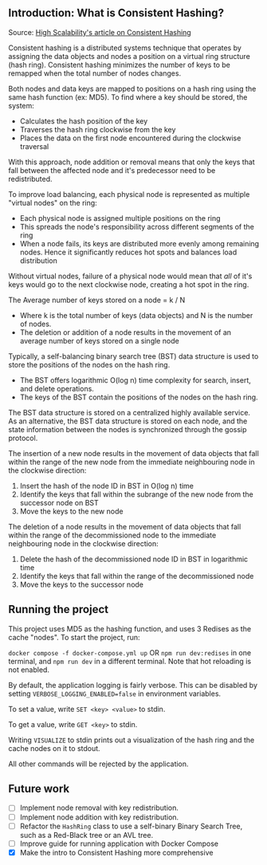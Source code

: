 ## Introduction: What is Consistent Hashing?

Source: [High Scalability's article on Consistent Hashing](https://highscalability.com/consistent-hashing-algorithm/)

Consistent hashing is a distributed systems technique that operates by assigning the data objects and nodes a position on a virtual ring structure (hash ring). Consistent hashing minimizes the number of keys to be remapped when the total number of nodes changes.

Both nodes and data keys are mapped to positions on a hash ring using the same hash function (ex: MD5). To find where a key should be stored, the system:

-   Calculates the hash position of the key
-   Traverses the hash ring clockwise from the key
-   Places the data on the first node encountered during the clockwise traversal

With this approach, node addition or removal means that only the keys that fall between the affected node and it's predecessor need to be redistributed.

To improve load balancing, each physical node is represented as multiple "virtual nodes" on the ring:
-   Each physical node is assigned multiple positions on the ring
-   This spreads the node's responsibility across different segments of the ring
-   When a node fails, its keys are distributed more evenly among remaining nodes. Hence it significantly reduces hot spots and balances load distribution

Without virtual nodes, failure of a physical node would mean that _all_ of it's keys would go to the next clockwise node, creating a hot spot in the ring.

The Average number of keys stored on a node = k / N
-   Where k is the total number of keys (data objects) and N is the number of nodes.
-   The deletion or addition of a node results in the movement of an average number of keys stored on a single node

Typically, a self-balancing binary search tree (BST) data structure is used to store the positions of the nodes on the hash ring. 
-   The BST offers logarithmic O(log n) time complexity for search, insert, and delete operations. 
-   The keys of the BST contain the positions of the nodes on the hash ring. 

The BST data structure is stored on a centralized highly available service. As an alternative, the BST data structure is stored on each node, and the state information between the nodes is synchronized through the gossip protocol.

The insertion of a new node results in the movement of data objects that fall within the range of the new node from the immediate neighbouring node in the clockwise direction:
1. Insert the hash of the node ID in BST in O(log n) time
2. Identify the keys that fall within the subrange of the new node from the successor node on BST
3. Move the keys to the new node

The deletion of a node results in the movement of data objects that fall within the range of the decommissioned node to the immediate neighbouring node in the clockwise direction:
1. Delete the hash of the decommissioned node ID in BST in logarithmic time
2. Identify the keys that fall within the range of the decommissioned node
3. Move the keys to the successor node

## Running the project

This project uses MD5 as the hashing function, and uses 3 Redises as the cache "nodes". To start the project, run:

`docker compose -f docker-compose.yml up` OR
`npm run dev:redises` in one terminal, and `npm run dev` in a different terminal. Note that hot reloading is not enabled.

By default, the application logging is fairly verbose. This can be disabled by setting `VERBOSE_LOGGING_ENABLED=false` in environment variables.

To set a value, write `SET <key> <value>` to stdin.

To get a value, write `GET <key>` to stdin.

Writing `VISUALIZE` to stdin prints out a visualization of the hash ring and the cache nodes on it to stdout.

All other commands will be rejected by the application.

## Future work

-   [ ] Implement node removal with key redistribution.
-   [ ] Implement node addition with key redistribution.
-   [ ] Refactor the `HashRing` class to use a self-binary Binary Search Tree, such as a Red-Black tree or an AVL tree.
-   [ ] Improve guide for running application with Docker Compose
-   [x] Make the intro to Consistent Hashing more comprehensive

